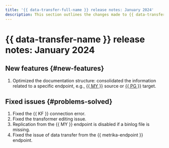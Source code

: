 ```yaml
---
title: '{{ data-transfer-full-name }} release notes: January 2024'
description: This section outlines the changes made to {{ data-transfer-name }} in January 2024.
---
```


# {{ data-transfer-name }} release notes: January 2024

## New features {#new-features}

1. Optimized the documentation structure: consolidated the information related to a specific endpoint, e.g., [{{ MY }}](../operations/endpoint/source/mysql.md) source or [{{ PG }}](../operations/endpoint/target/postgresql.md) target.

## Fixed issues {#problems-solved}

1. Fixed the {{ KF }} connection error.
1. Fixed the transformer editing issue.
1. Replication from the {{ MY }} endpoint is disabled if a binlog file is missing.
1. Fixed the issue of data transfer from the {{ metrika-endpoint }} endpoint.